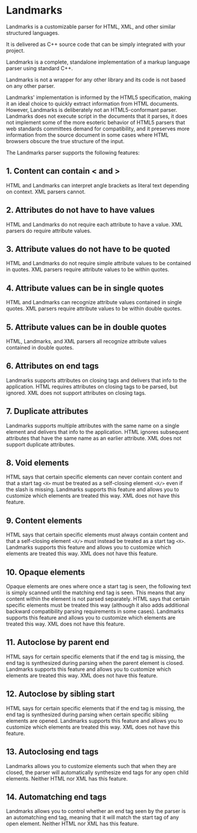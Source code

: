 # Landmarks
Landmarks is a customizable parser for HTML, XML, and other similar structured languages.

It is delivered as C++ source code that can be simply integrated with your project.

Landmarks is a complete, standalone implementation of a markup language parser using standard C++.

Landmarks is not a wrapper for any other library and its code is not based on any other parser.

Landmarks' implementation is informed by the HTML5 specification, making it an ideal choice to quickly extract information from HTML documents. However, Landmarks is deliberately not an HTML5-conformant parser. Landmarks does not execute script in the documents that it parses, it does not implement some of the more esoteric behavior of HTML5 parsers that web standards committees demand for compatibility, and it preserves more information from the source document in some cases where HTML browsers obscure the true structure of the input.

The Landmarks parser supports the following features:

## 1. Content can contain < and >
HTML and Landmarks can interpret angle brackets as literal text depending on context. XML parsers cannot.

## 2. Attributes do not have to have values
HTML and Landmarks do not require each attribute to have a value. XML parsers do require attribute values.

## 3. Attribute values do not have to be quoted
HTML and Landmarks do not require simple attribute values to be contained in quotes. XML parsers require attribute values to be within quotes.

## 4. Attribute values can be in single quotes
HTML and Landmarks can recognize attribute values contained in single quotes. XML parsers require attribute values to be within double quotes.

## 5. Attribute values can be in double quotes
HTML, Landmarks, and XML parsers all recognize attribute values contained in double quotes.

## 6. Attributes on end tags
Landmarks supports attributes on closing tags and delivers that info to the application. HTML requires attributes on closing tags to be parsed, but ignored. XML does not support attributes on closing tags.

## 7. Duplicate attributes
Landmarks supports multiple attributes with the same name on a single element and delivers that info to the application. HTML ignores subsequent attributes that have the same name as an earlier attribute. XML does not support duplicate attributes.

## 8. Void elements
HTML says that certain specific elements can never contain content and that a start tag `<X>` must be treated as a self-closing element `<X/>` even if the slash is missing. Landmarks supports this feature and allows you to customize which elements are treated this way. XML does not have this feature.

## 9. Content elements
HTML says that certain specific elements must always contain content and that a self-closing element `<X/>` must instead be treated as a start tag `<X>`. Landmarks supports this feature and allows you to customize which elements are treated this way. XML does not have this feature.

## 10. Opaque elements
Opaque elements are ones where once a start tag is seen, the following text is simply scanned until the matching end tag is seen. This means that any content within the element is not parsed separately. HTML says that certain specific elements must be treated this way (although it also adds additional backward compatibility parsing requirements in some cases). Landmarks supports this feature and allows you to customize which elements are treated this way. XML does not have this feature.

## 11. Autoclose by parent end
HTML says for certain specific elements that if the end tag is missing, the end tag is synthesized during parsing when the parent element is closed. Landmarks supports this feature and allows you to customize which elements are treated this way. XML does not have this feature.

## 12. Autoclose by sibling start
HTML says for certain specific elements that if the end tag is missing, the end tag is synthesized during parsing when certain specific sibling elements are opened. Landmarks supports this feature and allows you to customize which elements are treated this way. XML does not have this feature.

## 13. Autoclosing end tags
Landmarks allows you to customize elements such that when they are closed, the parser will automatically synthesize end tags for any open child elements. Neither HTML nor XML has this feature.

## 14. Automatching end tags
Landmarks allows you to control whether an end tag seen by the parser is an automatching end tag, meaning that it will match the start tag of any open element. Neither HTML nor XML has this feature.


